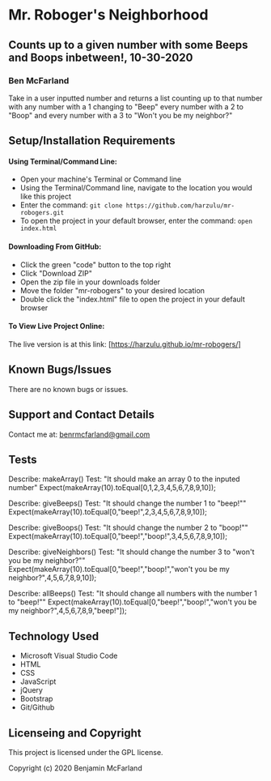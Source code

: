 # Mr. Roboger's Neighborhood

## Counts up to a given number with some Beeps and Boops inbetween!, 10-30-2020

### Ben McFarland

Take in a user inputted number and returns a list counting up to that number with any number with a 1 changing to "Beep" every number with a 2 to "Boop" and every number with a 3 to "Won't you be my neighbor?"

## Setup/Installation Requirements

#### Using Terminal/Command Line:
* Open your machine's Terminal or Command line
* Using the Terminal/Command line, navigate to the location you would like this project
* Enter the command: `git clone https://github.com/harzulu/mr-robogers.git`
* To open the project in your default browser, enter the command: `open index.html`

#### Downloading From GitHub:
* Click the green "code" button to the top right
* Click "Download ZIP"
* Open the zip file in your downloads folder
* Move the folder "mr-robogers" to your desired location
* Double click the "index.html" file to open the project in your default browser

#### To View Live Project Online:
The live version is at this link:
[https://harzulu.github.io/mr-robogers/]

## Known Bugs/Issues

There are no known bugs or issues.

## Support and Contact Details

Contact me at:
benrmcfarland@gmail.com

## Tests

Describe: makeArray()
Test: "It should make an array 0 to the inputed number"
Expect(makeArray(10).toEqual[0,1,2,3,4,5,6,7,8,9,10]);

Describe: giveBeeps()
Test: "It should change the number 1 to "beep!""
Expect(makeArray(10).toEqual[0,"beep!",2,3,4,5,6,7,8,9,10]);

Describe: giveBoops()
Test: "It should change the number 2 to "boop!""
Expect(makeArray(10).toEqual[0,"beep!","boop!",3,4,5,6,7,8,9,10]);

Describe: giveNeighbors()
Test: "It should change the number 3 to "won't you be my neighbor?""
Expect(makeArray(10).toEqual[0,"beep!","boop!","won't you be my neighbor?",4,5,6,7,8,9,10]);

Describe: allBeeps()
Test: "It should change all numbers with the number 1 to "beep!""
Expect(makeArray(10).toEqual[0,"beep!","boop!","won't you be my neighbor?",4,5,6,7,8,9,"beep!"]);

## Technology Used

* Microsoft Visual Studio Code
* HTML
* CSS
* JavaScript
* jQuery
* Bootstrap
* Git/Github

## Licenseing and Copyright

This project is licensed under the GPL license.

Copyright (c) 2020 Benjamin McFarland